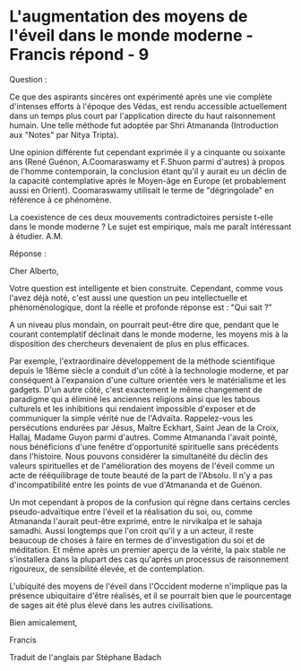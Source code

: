 # L'augmentation des moyens de l'éveil dans le monde moderne - Francis répond - 9

Question : 

Ce que des aspirants sinc&egrave;res ont exp&eacute;riment&eacute; apr&egrave;s une vie compl&egrave;te d'intenses efforts &agrave; l'&eacute;poque des V&eacute;das, est rendu accessible actuellement dans un temps plus court par l'application directe du haut raisonnement humain. Une telle m&eacute;thode fut adopt&eacute;e par Shri Atmananda (Introduction aux &quot;Notes&quot; par Nitya Tripta).   

Une opinion diff&eacute;rente fut cependant exprim&eacute;e il y a cinquante ou soixante ans (Ren&eacute; Gu&eacute;non, A.Coomaraswamy et F.Shuon parmi d'autres) &agrave; propos de l'homme contemporain, la conclusion &eacute;tant qu'il y aurait eu un d&eacute;clin de la capacit&eacute; contemplative apr&egrave;s le Moyen-&acirc;ge en Europe (et probablement aussi en Orient). Coomaraswamy utilisait le terme de &quot;d&eacute;gringolade&quot; en r&eacute;f&eacute;rence &agrave; ce ph&eacute;nom&egrave;ne.  

La coexistence de ces deux mouvements contradictoires persiste t-elle dans le monde moderne ? Le sujet est empirique, mais me para&icirc;t int&eacute;ressant &agrave; &eacute;tudier. A.M.

R&eacute;ponse : 

Cher Alberto,

  

Votre question est intelligente et bien construite. Cependant, comme vous l'avez d&eacute;j&agrave; not&eacute;, c'est aussi une question un peu intellectuelle et ph&eacute;nom&eacute;nologique, dont la r&eacute;elle et profonde r&eacute;ponse est : &quot;Qui sait ?&quot;  

A un niveau plus mondain, on pourrait peut-&ecirc;tre dire que, pendant que le courant contemplatif d&eacute;clinait dans le monde moderne, les moyens mis &agrave; la disposition des chercheurs devenaient de plus en plus efficaces.   

Par exemple, l'extraordinaire d&eacute;veloppement de la m&eacute;thode scientifique depuis le 18&egrave;me si&egrave;cle a conduit d'un c&ocirc;t&eacute; &agrave; la technologie moderne, et par cons&eacute;quent &agrave; l'expansion d'une culture orient&eacute;e vers le mat&eacute;rialisme et les gadgets. D'un autre c&ocirc;t&eacute;, c'est exactement le m&ecirc;me changement de paradigme qui a &eacute;limin&eacute; les anciennes religions ainsi que les tabous culturels et les inhibitions qui rendaient impossible d'exposer et de communiquer la simple v&eacute;rit&eacute; nue de l'Adva&iuml;ta. Rappelez-vous les pers&eacute;cutions endur&eacute;es par J&eacute;sus, Ma&icirc;tre Eckhart, Saint Jean de la Croix, Hallaj, Madame Guyon parmi d'autres. Comme Atmananda l'avait point&eacute;, nous b&eacute;n&eacute;ficions d'une fen&ecirc;tre d'opportunit&eacute; spirituelle sans pr&eacute;c&eacute;dents dans l'histoire. Nous pouvons consid&eacute;rer la simultan&eacute;it&eacute; du d&eacute;clin des valeurs spirituelles et de l'am&eacute;lioration des moyens de l'&eacute;veil comme un acte de r&eacute;&eacute;quilibrage de toute beaut&eacute; de la part de l'Absolu. Il n'y a pas d'incompatibilit&eacute; entre les points de vue d'Atmananda et de Gu&eacute;non.

Un mot cependant &agrave; propos de la confusion qui r&egrave;gne dans certains cercles pseudo-adva&iuml;tique entre l'&eacute;veil et la r&eacute;alisation du soi, ou, comme Atmananda l'aurait peut-&ecirc;tre exprim&eacute;, entre le nirvikalpa et le sahaja samadhi. Aussi longtemps que l'on croit qu'il y a un acteur, il reste beaucoup de choses &agrave; faire en termes de d'investigation du soi et de m&eacute;ditation. Et m&ecirc;me apr&egrave;s un premier aper&ccedil;u de la v&eacute;rit&eacute;, la paix stable ne s'installera dans la plupart des cas qu'apr&egrave;s un processus de raisonnement rigoureux, de sensibilit&eacute; &eacute;lev&eacute;e, et de contemplation.

  

L'ubiquit&eacute; des moyens de l'&eacute;veil dans l'Occident moderne n'implique pas la pr&eacute;sence ubiquitaire d'&ecirc;tre r&eacute;alis&eacute;s, et il se pourrait bien que le pourcentage de sages ait &eacute;t&eacute; plus &eacute;lev&eacute; dans les autres civilisations.

Bien amicalement,

Francis

Traduit de l'anglais par St&eacute;phane Badach

